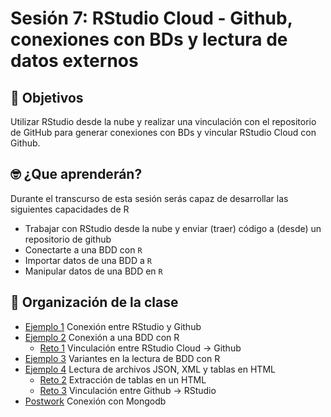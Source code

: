 # Sesión 7: RStudio Cloud - Github, conexiones con BDs y lectura de datos externos

## :dart: Objetivos
Utilizar RStudio desde la nube y realizar una vinculación con el repositorio de GitHub
para generar conexiones con BDs y vincular RStudio Cloud con Github.


## 🤓 ¿Que aprenderán? 

Durante el transcurso de esta sesión serás capaz de desarrollar las siguientes capacidades de R 

- Trabajar con RStudio desde la nube y enviar (traer) código a (desde) un repositorio de github
- Conectarte a una BDD con `R`
- Importar datos de una BDD a `R`
- Manipular datos de una BDD en `R`

## 📂 Organización de la clase

- [Ejemplo 1](https://github.com/beduExpert/Programacion-R-Santander-2021/tree/master/Sesion-07/Ejemplo-01) Conexión entre RStudio y Github
- [Ejemplo 2](https://github.com/beduExpert/Programacion-R-Santander-2021/tree/master/Sesion-07/Ejemplo-02) Conexión a una BDD con R
   - [Reto 1](https://github.com/beduExpert/Programacion-R-Santander-2021/blob/master/Sesion-07/Reto-01) Vinculación entre RStudio Cloud -> Github
- [Ejemplo 3](https://github.com/beduExpert/Programacion-R-Santander-2021/tree/master/Sesion-07/Ejemplo-03) Variantes en la lectura de BDD con R
- [Ejemplo 4](https://github.com/beduExpert/Programacion-R-Santander-2021/tree/master/Sesion-07/Ejemplo-04) Lectura de archivos JSON, XML y tablas en HTML
   - [Reto 2](https://github.com/beduExpert/Programacion-R-Santander-2021/blob/master/Sesion-07/Reto-02) Extracción de tablas en un HTML
   - [Reto 3](https://github.com/beduExpert/Programacion-R-Santander-2021/tree/master/Sesion-07/Reto-03) Vinculación entre Github -> RStudio
- [Postwork](https://github.com/beduExpert/Programacion-R-Santander-2021/tree/master/Sesion-07/Postwork) Conexión con Mongodb





